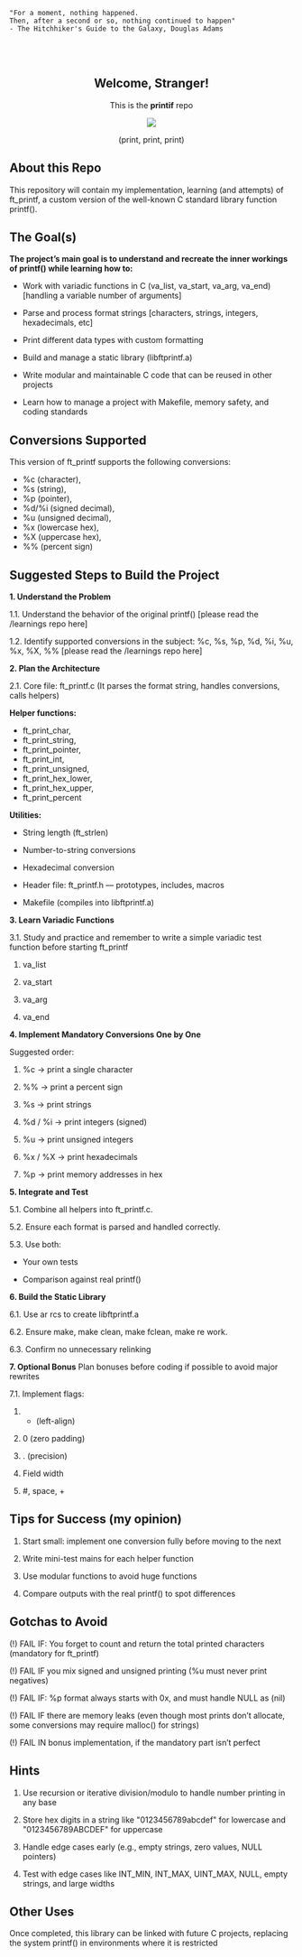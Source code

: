 ```
"For a moment, nothing happened.
Then, after a second or so, nothing continued to happen" 
- The Hitchhiker's Guide to the Galaxy, Douglas Adams
```

<br></br>

<div align="center">
  
## Welcome, Stranger! 
This is the **printif** repo

<p align="center">
  <img src="https://media2.giphy.com/media/v1.Y2lkPTc5MGI3NjExd3NwaW81bHd6ZTJwemtrbWY2ZDVlZDVxa3RpYjIwODd1cHpjd2lvbyZlcD12MV9pbnRlcm5hbF9naWZfYnlfaWQmY3Q9Zw/yUrUb9fYz6x7a/giphy.gif">
</p></figcaption>
<p align="center">
  (print, print, print)
</p>

</div>

## About this Repo

This repository will contain my implementation, learning (and attempts) of ft_printf, 
a custom version of the well-known C standard library function printf().


## The Goal(s) 

**The project’s main goal is to understand and recreate the inner workings of printf() while learning how to:**

- Work with variadic functions in C (va_list, va_start, va_arg, va_end) [handling a variable number of arguments]

- Parse and process format strings [characters, strings, integers, hexadecimals, etc]

- Print different data types with custom formatting 

- Build and manage a static library (libftprintf.a)

- Write modular and maintainable C code that can be reused in other projects
  
- Learn how to manage a project with Makefile, memory safety, and coding standards 



## Conversions Supported

This version of ft_printf supports the following conversions:

- %c (character), 
- %s (string), 
- %p (pointer), 
- %d/%i (signed decimal), 
- %u (unsigned decimal), 
- %x (lowercase hex), 
- %X (uppercase hex),
- %% (percent sign)


## Suggested Steps to Build the Project

**1. Understand the Problem**

1.1. Understand the behavior of the original printf()
[please read the /learnings repo here]

1.2. Identify supported conversions in the subject:
%c, %s, %p, %d, %i, %u, %x, %X, %%
[please read the /learnings repo here]

**2. Plan the Architecture**

2.1. Core file: ft_printf.c
(It parses the format string, handles conversions, calls helpers)

**Helper functions:**

- ft_print_char,
- ft_print_string,
- ft_print_pointer,
- ft_print_int,
- ft_print_unsigned,
- ft_print_hex_lower,
- ft_print_hex_upper,
- ft_print_percent

**Utilities:**

- String length (ft_strlen)

- Number-to-string conversions

- Hexadecimal conversion

- Header file: ft_printf.h — prototypes, includes, macros

- Makefile (compiles into libftprintf.a)

**3. Learn Variadic Functions**

3.1. Study and practice and remember to write a simple variadic test function before starting ft_printf

1. va_list

2. va_start

3. va_arg

4. va_end


**4. Implement Mandatory Conversions One by One**

Suggested order:

1. %c → print a single character

2. %% → print a percent sign

3. %s → print strings

4. %d / %i → print integers (signed)

5. %u → print unsigned integers

6. %x / %X → print hexadecimals

7. %p → print memory addresses in hex


**5. Integrate and Test**

5.1. Combine all helpers into ft_printf.c.

5.2. Ensure each format is parsed and handled correctly.

5.3. Use both:

- Your own tests

- Comparison against real printf()


**6. Build the Static Library**

6.1. Use ar rcs to create libftprintf.a

6.2. Ensure make, make clean, make fclean, make re work.

6.3. Confirm no unnecessary relinking


**7. Optional Bonus**
Plan bonuses before coding if possible to avoid major rewrites

7.1. Implement flags:

1. - (left-align)

2. 0 (zero padding)

3. . (precision)

4. Field width

5. #, space, +


## Tips for Success (my opinion) 

1. Start small: implement one conversion fully before moving to the next

2. Write mini-test mains for each helper function

3. Use modular functions to avoid huge functions

4. Compare outputs with the real printf() to spot differences


## Gotchas to Avoid

(!) FAIL IF: You forget to count and return the total printed characters (mandatory for ft_printf)

(!) FAIL IF you mix signed and unsigned printing  (%u must never print negatives)

(!) FAIL IF: %p format always starts with 0x, and must handle NULL as (nil)

(!) FAIL IF there are memory leaks (even though most prints don’t allocate, some conversions may require malloc() for strings)

(!) FAIL IN bonus implementation, if the mandatory part isn’t perfect


## Hints

1. Use recursion or iterative division/modulo to handle number printing in any base

2. Store hex digits in a string like "0123456789abcdef" for lowercase and "0123456789ABCDEF" for uppercase

3. Handle edge cases early (e.g., empty strings, zero values, NULL pointers)

4. Test with edge cases like INT_MIN, INT_MAX, UINT_MAX, NULL, empty strings, and large widths


## Other Uses

Once completed, this library can be linked with future C projects, 
replacing the system printf() in environments where it is restricted

